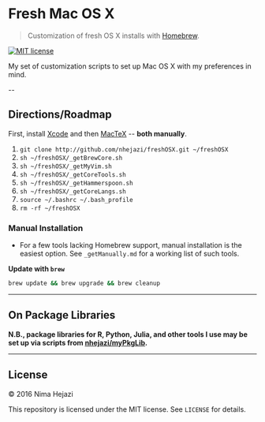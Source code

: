# Fresh Mac OS X
> Customization of fresh OS X installs with [Homebrew](http://brew.sh/).

[![MIT license](http://img.shields.io/badge/license-MIT-brightgreen.svg)](http://opensource.org/licenses/MIT)

My set of customization scripts to set up Mac OS X with my preferences in mind.

--

## Directions/Roadmap

First, install
[Xcode](https://itunes.apple.com/us/app/xcode/id497799835?mt=12) and then 
[MacTeX](https://tug.org/mactex/downloading.html) -- __both manually__.

1. `git clone http://github.com/nhejazi/freshOSX.git ~/freshOSX`
2. `sh ~/freshOSX/_getBrewCore.sh`
3. `sh ~/freshOSX/_getMyVim.sh`
4. `sh ~/freshOSX/_getCoreTools.sh`
5. `sh ~/freshOSX/_getHammerspoon.sh`
6. `sh ~/freshOSX/_getCoreLangs.sh`
7. `source ~/.bashrc ~/.bash_profile`
8. `rm -rf ~/freshOSX`

### Manual Installation

* For a few tools lacking Homebrew support, manual installation is the easiest
  option. See `_getManually.md` for a working list of such tools.


__Update with `brew`__ 
```bash
brew update && brew upgrade && brew cleanup
```

---

## On Package Libraries

__N.B., package libraries for R, Python, Julia, and other tools I use may be 
set up via scripts from [nhejazi/myPkgLib](https://github.com/nhejazi/myPkgLib).__

---

## License

&copy; 2016 Nima Hejazi

This repository is licensed under the MIT license. See `LICENSE` for details.
